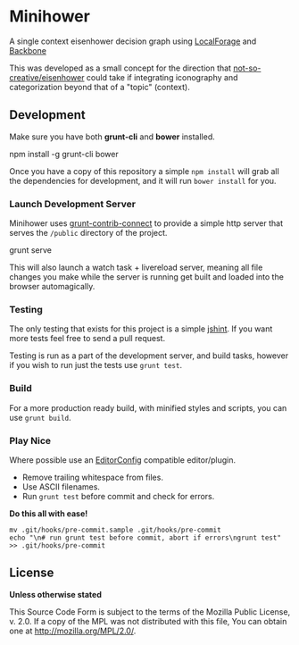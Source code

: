 # Minihower
A single context eisenhower decision graph using
[LocalForage](http://mozilla.github.io/localforage) and
[Backbone](http://backbonejs.org)

This was developed as a small concept for the direction that
[not-so-creative/eisenhower](https://github.com/not-so-creative/eisenhower)
could take if integrating iconography and categorization beyond that of a
"topic" (context).

## Development
Make sure you have both **grunt-cli** and **bower** installed.

  npm install -g grunt-cli bower

Once you have a copy of this repository a simple `npm install` will grab all
the dependencies for development, and it will run `bower install` for you.

### Launch Development Server
Minihower uses [grunt-contrib-connect](https://github.com/grunt/grunt-contrib-connect)
to provide a simple http server that serves the `/public` directory of the
project.

  grunt serve

This will also launch a watch task + livereload server, meaning all file changes
you make while the server is running get built and loaded into the browser
automagically.

### Testing
The only testing that exists for this project is a simple
[jshint](http://jshint.com). If you want more tests feel free to send a
pull request.

Testing is run as a part of the development server, and build tasks, however if
you wish to run just the tests use `grunt test`.

### Build
For a more production ready build, with minified styles and scripts, you can use
`grunt build`.

### Play Nice
Where possible use an [EditorConfig](http://editorconfig.org/) compatible editor/plugin.

* Remove trailing whitespace from files.
* Use ASCII filenames.
* Run `grunt test` before commit and check for errors.

**Do this all with ease!**

	mv .git/hooks/pre-commit.sample .git/hooks/pre-commit
	echo "\n# run grunt test before commit, abort if errors\ngrunt test" >> .git/hooks/pre-commit

## License
**Unless otherwise stated**

This Source Code Form is subject to the terms of the Mozilla Public License,
v. 2.0. If a copy of the MPL was not distributed with this file, You can obtain
one at http://mozilla.org/MPL/2.0/.
